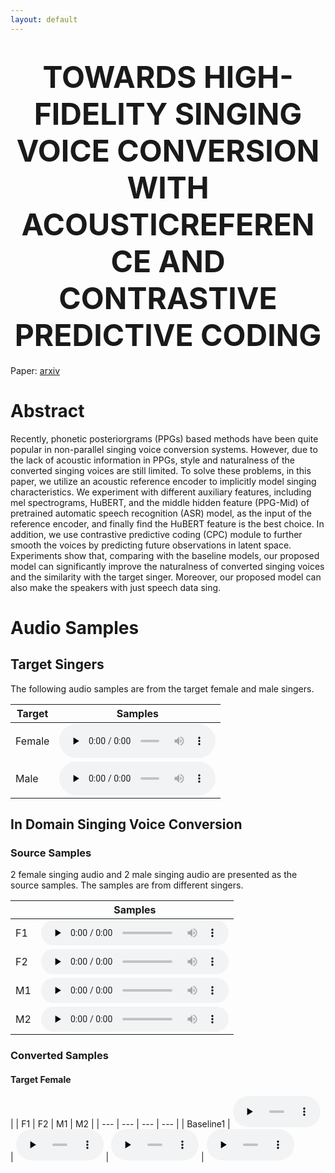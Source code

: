 ```yaml
---
layout: default
---
```


 <h1 align='center'><font size='10'> TOWARDS HIGH-FIDELITY SINGING VOICE CONVERSION WITH ACOUSTICREFERENCE AND CONTRASTIVE PREDICTIVE CODING </font></h1>

Paper: [arxiv](https://arxiv.org/abs/2010.14804)

# Abstract

Recently, phonetic posteriorgrams (PPGs) based methods have been quite popular in non-parallel singing voice conversion systems. However, due to the lack of acoustic information in PPGs,  style and naturalness of the converted singing voices are still limited. To
solve these problems, in this paper, we utilize an acoustic reference encoder to implicitly model singing characteristics. We experiment with different auxiliary features, including mel spectrograms, HuBERT, and the middle hidden feature (PPG-Mid) of pretrained automatic speech recognition (ASR) model, as the input of the reference encoder, and finally find the HuBERT feature is the best choice. In addition, we use contrastive predictive coding (CPC) module to further smooth the voices by predicting future observations in latent space. Experiments show that, comparing with the baseline models, our proposed model can significantly improve the naturalness of converted singing voices and the similarity with the target singer. Moreover, our proposed model can also make the speakers with just speech data sing. 

# Audio Samples
## Target Singers

The following audio samples are from the target female and male singers.

| Target | Samples |
|  ----  | ----  |
| Female | <audio id="audio" controls="" preload="none" style="width: 250px;"> <source id="wav" src="audiofile/targe_timbre/female.wav"></audio> |
| Male | <audio id="audio" controls="" preload="none" style="width: 250px;"> <source id="wav" src="audiofile/targe_timbre/male.wav"></audio> |

## In Domain Singing Voice Conversion
### Source Samples

2 female singing audio and 2 male singing audio are presented as the source samples. The samples are from different singers.

| | Samples |
| --- | --- |
| F1 | <audio id="audio" controls="" preload="none" style="height: 40px"> <source id="wav" src="audiofile/source_data/female_05_37.wav"></audio> |
| F2 | <audio id="audio" controls="" preload="none" style="height: 40px"> <source id="wav" src="audiofile/source_data/female_05_3.wav"></audio> |
| M1 | <audio id="audio" controls="" preload="none" style="height: 40px"> <source id="wav" src="audiofile/source_data/male_13_2.wav"></audio> |
| M2 | <audio id="audio" controls="" preload="none" style="height: 40px"> <source id="wav" src="audiofile/source_data/male_05_30.wav"></audio> |

### Converted Samples
#### Target Female
| | F1 | F2 | M1 | M2 |
| --- | --- | --- | --- |
| Baseline1 | <audio id="audio" controls="" preload="none" style="width: 140px;height: 50px"> <source id="wav" src="audiofile/in_domain_converted/baseline1_f2f_NJAT_05_37.wav"></audio> | <audio id="audio" controls="" preload="none" style="width: 140px;height: 50px"> <source id="wav" src="audiofile/in_domain_converted/baseline1_f2f_NJAT_05_3.wav"></audio> | <audio id="audio" controls="" preload="none" style="width: 140px;height: 50px"> <source id="wav" src="audiofile/in_domain_converted/baseline1_m2f_NJAT_13_2.wav"></audio> | <audio id="audio" controls="" preload="none" style="width: 140px;height: 50px"> <source id="wav" src="audiofile/in_domain_converted/baseline1_m2f_NJAT_05_30.wav"></audio> 


